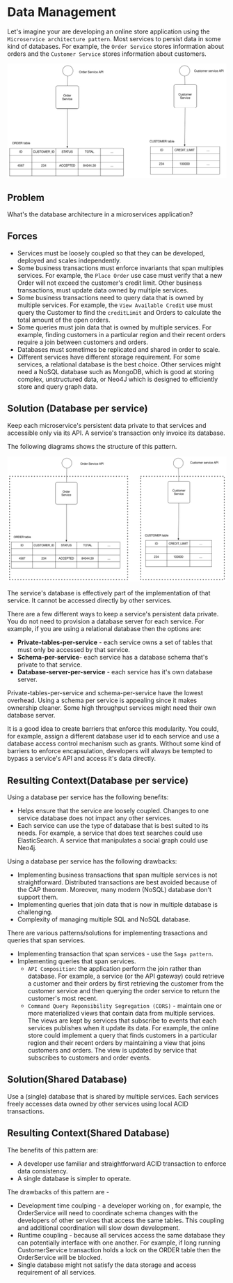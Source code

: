 # Data Management
Let's imagine your are developing an online store application using the `Microservice architecture pattern`. Most services to persist data in some kind of databases. For example, the `Order Service` stores information about orders and the `Customer Service` stores information about customers.

![Customers and Orders Databases](assets/customersandorders.png)

## Problem
What's the database architecture in a microservices application?

## Forces
- Services must be loosely coupled so that they can be developed, deployed and scales independently.
- Some business transactions must enforce invariants that span multiples services. For example, the `Place Order` use case must verify that a new Order will not exceed the customer's credit limit. Other business transactions, must update data owned by multiple services.
- Some business transactions need to query data that is owned by multiple services. For example, the `View Available Credit` use must query the Customer to find the `creditLimit` and Orders to calculate the total amount of the open orders.
- Some queries must join data that is owned by multiple services. For example, finding customers in a particular region and their recent orders require a join between customers and orders.
- Databases must sometimes be replicated and shared in order to scale.
- Different services have different storage requirement. For some services, a relational database is the best choice. Other services might need a NoSQL database such as MongoDB, which is good at storing complex, unstructured data, or Neo4J which is designed to efficiently store and query graph data.

## Solution (Database per service)
Keep each microservice's persistent data private to that services and accessible only via its API. A service's transaction only invoice its database. 

The following diagrams shows the structure of this pattern.

![Database per servies](assets/databaseperservice.png)

The service's database is effectively part of the implementation of that service. It cannot be accessed directly by other services.

There are a few different ways to keep a service's persistent data private. You do not need to provision a database server for each service. For example, if you are using a relational database then the options are:
 - **Private-tables-per-service** - each service owns a set of tables that must only be accessed by that service.
 - **Schema-per-service**- each service has a database schema that's private to that service.
 - **Database-server-per-service** - each service has it's own database server.

 Private-tables-per-service and schema-per-service have the lowest overhead. Using a schema per service is appealing since it makes ownership cleaner. Some high throughput services might need their own database server.

 It is a good idea to create barriers that enforce this modularity. You could, for example, assign a different database user id to each service and use a database access control mechanism such as grants. Without some kind of barriers to enforce encapsulation, developers will always be tempted to bypass a service's API and access it's data directly.

## Resulting Context(Database per service)
Using a database per service has the following benefits:
- Helps ensure that the service are loosely coupled. Changes to one service database does not impact any other services.
- Each service can use the type of database that is best suited to its needs. For example, a service that does text searches could use ElasticSearch. A service that manipulates a social graph could use Neo4j.

Using a database per  service has the following drawbacks:
- Implementing business transactions that span multiple services is not straightforward. Distributed transactions are best avoided because of the CAP theorem. Moreover, many modern (NoSQL) database don't support them.
- Implementing queries that join data that is now in multiple database is challenging.
- Complexity of managing multiple SQL and NoSQL database.

There are various patterns/solutions for implementing trasactions and queries that span services.
- Implementing transaction that span services - use the `Saga pattern`.
- Implementing queries that span services.
    - `API Composition`: the application perform the join rather than database. For example, a service (or the API gateway) could retrieve a customer and their orders by first retrieving the customer from the customer service and then querying the order service to return the customer's most recent.
    - `Command Query Reponsibility Segregation (CORS)` - maintain one or more materialized views that contain data from multiple services. The views are kept by services that subscribe to events that each services publishes when it update its data. For example, the online store could implement a query that finds customers in a particular region and their recent orders by maintaining a view that joins customers and orders. The view is updated by service that subscribes to customers and order events.
    

## Solution(Shared Database)
Use a (single) database that is shared by multiple services. Each services freely accesses data owned by other services using local ACID transactions.

## Resulting Context(Shared Database)
The benefits of this pattern are:
- A developer use familiar and straightforward ACID transaction to enforce data consistency.
- A single database is simpler to operate.

The drawbacks of this pattern are -
- Development time coulping - a developer working on , for example, the OrderService will need to coordinate schema changes with the developers of other services that access the same tables. This coupling and additional coordination will slow down development.
- Runtime coupling - because all services access the same database they can potentially interface with one another. For example, if long running CustomerService transaction holds a lock on the ORDER table then the OrderService will be blocked.
- Single database might not satisfy the data storage and access requirement of all services.
